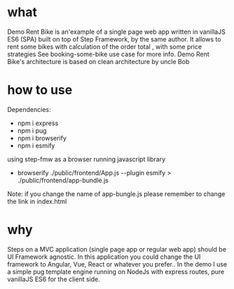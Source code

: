 # what
Demo Rent Bike is an'example of a single page web app  written in vanillaJS ES6 (SPA) built on top of Step Framework, 
by the same author.
It allows to rent some bikes with calculation of the order total , with some price strategies
See booking-some-bike use case for more info.
Demo Rent Bike's architecture is based on clean architecture by uncle Bob

# how to use

Dependencies:

-  npm i express
-  npm i pug
-  npm i browserify
-  npm i esmify

using step-fmw as a browser running javascript library

-  browserify ./public/frontend/App.js --plugin esmify > ./public/frontend/app-bundle.js

Note: if you change the name of app-bungle.js please remember to change the link in index.html

# why
Steps on a MVC application (single page app or regular web app) should be UI Framework agnostic. 
In this application you could change the UI framework to Angular, Vue, React or whatever you prefer..
In the demo I use a simple pug template engine running on NodeJs with express routes, pure vanillaJS ES6
for the client side.



